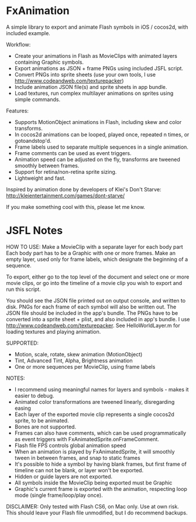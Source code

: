 FxAnimation
===========

A simple library to export and animate Flash symbols in iOS / cocos2d, with included example.

Workflow:
* Create your animations in Flash as MovieClips with animated layers containing Graphic symbols. 
* Export animations as JSON + frame PNGs using included JSFL script.
* Convert PNGs into sprite sheets (use your own tools, I use http://www.codeandweb.com/texturepacker)
* Include animation JSON file(s) and sprite sheets in app bundle.
* Load textures, run complex multilayer animations on sprites using simple commands.

Features:
* Supports MotionObject animations in Flash, including skew and color transforms.
* In cocos2d animations can be looped, played once, repeated n times, or gotoandstop'd.
* Frame labels used to separate multiple sequences in a single animation.
* Frame comments can be used as event triggers.
* Animation speed can be adjusted on the fly, transforms are tweened smoothly between frames.
* Support for retina/non-retina sprite sizing.
* Lightweight and fast.

Inspired by animation done by developers of Klei's Don't Starve: http://kleientertainment.com/games/dont-starve/

If you make something cool with this, please let me know.

JSFL Notes
==========

HOW TO USE: Make a MovieClip with a separate layer for each body part
Each body part has to be a Graphic with one or more frames.
Make an empty layer, used only for frame labels, which designate the beginning of a sequence.

To export, either go to the top level of the document and select one or more movie clips,
or go into the timeline of a movie clip you wish to export and
run this script.

You should see the JSON file printed out on output console, and written to disk.
PNGs for each frame of each symbol will also be written out.
The JSON file should be included in the app's bundle.
The PNGs have to be converted into a sprite sheet + plist, and also included in app's bundle. I use http://www.codeandweb.com/texturepacker. 
See HelloWorldLayer.m for loading textures and playing animation.

SUPPORTED:
* Motion, scale, rotate, skew animation (MotionObject)
* Tint, Advanced Tint, Alpha, Brightness animation
* One or more sequences per MovieClip, using frame labels

NOTES:
* I recommend using meaningful names for layers and symbols - makes it easier to debug.
* Animated color transformations are tweened linearly, disregarding easing
* Each layer of the exported movie clip represents a single cocos2d sprite, to be animated.
* Bones are not supported.
* Frames can also have comments, which can be used programmatically as event triggers with FxAnimatedSprite.onFrameComment.
* Flash file FPS controls global animation speed
* When an animation is played by FxAnimatedSprite, it will smoothly tween in between frames, and snap to static frames
* It's possible to hide a symbol by having blank frames, but first frame of timeline can not be blank, or layer won't be exported.
* Hidden or guide layers are not exported.
* All symbols inside the MovieClip being exported must be Graphic
* Graphic's current frame is exported with the animation, respecting loop mode (single frame/loop/play once).

DISCLAIMER:
Only tested with Flash CS6, on Mac only.
Use at own risk. This should leave your Flash file unmodified, but I do recommend backups.

